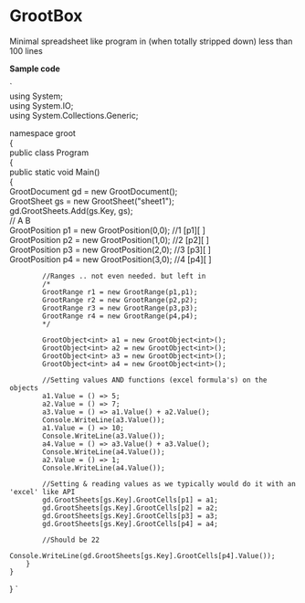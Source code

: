 # GrootBox
Minimal spreadsheet like program in (when totally stripped down) less than 100 lines


**Sample code**

`  
using System;  
using System.IO;  
using System.Collections.Generic;  

namespace groot  
{  
    public class Program  
    {  
        public static void Main()  
        {  
            GrootDocument gd = new GrootDocument();  
            GrootSheet gs = new GrootSheet("sheet1");  
            gd.GrootSheets.Add(gs.Key, gs);  
                                                                    //   A    B  
            GrootPosition p1 = new GrootPosition(0,0);              //1  [p1][ ]  
            GrootPosition p2 = new GrootPosition(1,0);              //2  [p2][ ]  
            GrootPosition p3 = new GrootPosition(2,0);              //3  [p3][ ]  
            GrootPosition p4 = new GrootPosition(3,0);              //4  [p4][ ]  
  
            //Ranges .. not even needed. but left in   
            /*  
            GrootRange r1 = new GrootRange(p1,p1);  
            GrootRange r2 = new GrootRange(p2,p2);  
            GrootRange r3 = new GrootRange(p3,p3);  
            GrootRange r4 = new GrootRange(p4,p4);  
            */  
 
            GrootObject<int> a1 = new GrootObject<int>();  
            GrootObject<int> a2 = new GrootObject<int>();  
            GrootObject<int> a3 = new GrootObject<int>();  
            GrootObject<int> a4 = new GrootObject<int>();  

            //Setting values AND functions (excel formula's) on the objects  
            a1.Value = () => 5;     
            a2.Value = () => 7;  
            a3.Value = () => a1.Value() + a2.Value();  
            Console.WriteLine(a3.Value());  
            a1.Value = () => 10;  
            Console.WriteLine(a3.Value());            
            a4.Value = () => a3.Value() + a3.Value();  
            Console.WriteLine(a4.Value());   
            a2.Value = () => 1;  
            Console.WriteLine(a4.Value());  

            //Setting & reading values as we typically would do it with an 'excel' like API  
            gd.GrootSheets[gs.Key].GrootCells[p1] = a1;  
            gd.GrootSheets[gs.Key].GrootCells[p2] = a2;  
            gd.GrootSheets[gs.Key].GrootCells[p3] = a3;  
            gd.GrootSheets[gs.Key].GrootCells[p4] = a4;  

            //Should be 22
            Console.WriteLine(gd.GrootSheets[gs.Key].GrootCells[p4].Value());  
        }
    }
}
`
